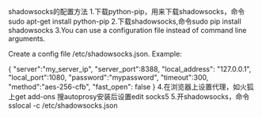 shadowsocks的配置方法
1.下载python-pip，用来下载shadowsocks，命令sudo apt-get install python-pip
2.下载shadowsocks,命令sudo pip install shadowsocks
3.You can use a configuration file instead of command line arguments.

Create a config file /etc/shadowsocks.json. Example:

{
    "server":"my_server_ip",
	"server_port":8388,
    "local_address": "127.0.0.1",
	"local_port":1080,
	"password":"mypassword",
	"timeout":300,
	"method":"aes-256-cfb",
	"fast_open": false
}
4.在浏览器上设置代理，如火狐上get add-ons 搜autoprosy安装后设置edit socks5
5.开shadowsocks，命令sslocal -c /etc/shadowsocks.json
